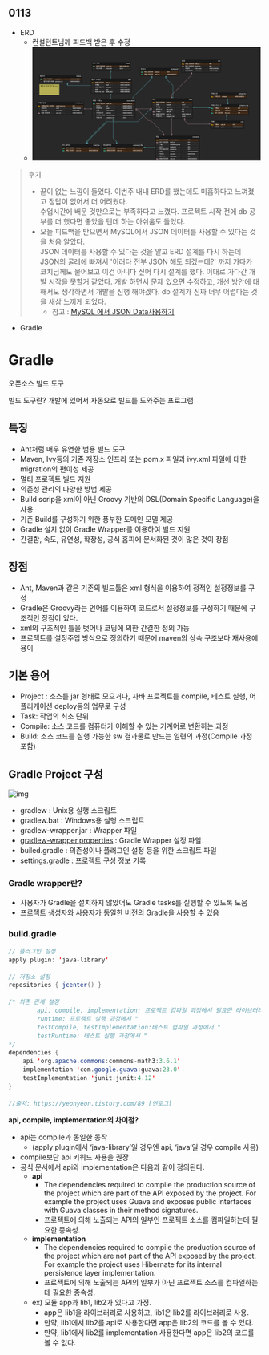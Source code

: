 ## 0113

- ERD 
    - 컨설턴트님께 피드백 받은 후 수정
    - ![img](assets/ERD.png)
> 후기
> - 끝이 없는 느낌이 들었다. 이번주 내내 ERD를 했는데도 미흡하다고 느껴졌고 정답이 없어서 더 어려웠다. <br/>
> 수업시간에 배운 것만으로는 부족하다고 느꼈다. 프로젝트 시작 전에 db 공부를 더 했다면 좋았을 텐데 하는 아쉬움도 들었다. <br/>
> - 오늘 피드백을 받으면서 MySQL에서 JSON 데이터를 사용할 수 있다는 것을 처음 알았다. <br/>
>   JSON 데이터를 사용할 수 있다는 것을 알고 ERD 설계를 다시 하는데 JSON의 굴레에 빠져서 '이러다 전부 JSON 해도 되겠는데?' 까지 가다가 
>   코치님께도 물어보고 이건 아니다 싶어 다시 설계를 했다. 이대로 가다간 개발 시작을 못할거 같았다.
>   개발 하면서 문제 있으면 수정하고, 개선 방안에 대해서도 생각하면서 개발을 진행 해야겠다. db 설계가 진짜 너무 어렵다는 것을 새삼 느끼게 되었다.
>   - 참고 : [MySQL 에서 JSON Data사용하기](https://www.lesstif.com/dbms/mysql-json-data-54952420.html#MySQL%EC%97%90%EC%84%9CJSONData%EC%82%AC%EC%9A%A9%ED%95%98%EA%B8%B0-JSON%EB%8D%B0%EC%9D%B4%ED%83%80%EC%9E%85%EB%A0%A5)

- Gradle

# Gradle

오픈소스 빌드 도구

빌드 도구란?  개발에 있어서 자동으로 빌드를 도와주는 프로그램

## 특징

- Ant처럼 매우 유연한 범용 빌드 도구
- Maven, Ivy등의 기존 저장소 인프라 또는 pom.x 파일과 ivy.xml 파일에 대한 migration의 편이성 제공
- 멀티 프로젝트 빌드 지원
- 의존성 관리의 다양한 방법 제공
- Build scrip을 xml이 아닌 Groovy 기반의 DSL(Domain Specific Language)을 사용
- 기존 Build를 구성하기 위한 풍부한 도메인 모델 제공
- Gradle 설치 없이 Gradle Wrapper를 이용하여 빌드 지원
- 간결함, 속도, 유연성, 확장성, 공식 홈피에 문서화된 것이 많은 것이 장점

## 장점

- Ant, Maven과 같은 기존의 빌드툴은 xml 형식을 이용하여 정적인 설정정보를 구성
- Gradle은 Groovy라는 언어를 이용하여 코드로서 설정정보를 구성하기 때문에 구조적인 장점이 있다.
- xml의 구조적인 틀을 벗어나 코딩에 의한 간결한 정의 가능
- 프로젝트를 설정주입 방식으로 정의하기 때문에 maven의 상속 구조보다 재사용에 용이

## 기본 용어

- Project : 소스를 jar 형태로 모으거나, 자바 프로젝트를 compile, 테스트 실행, 어플리케이션 deploy등의 업무로 구성
- Task: 작업의 최소 단위
- Compile: 소스 코드를 컴퓨터가 이해할 수 있는 기계어로 변환하는 과정
- Build: 소스 코드를 실행 가능한 sw 결과물로 만드는 일련의 과정(Compile 과정 포함)

## Gradle Project 구성

![img](https://img1.daumcdn.net/thumb/R1280x0/?scode=mtistory2&fname=https%3A%2F%2Fblog.kakaocdn.net%2Fdn%2FmDs8h%2Fbtq2KxuefHo%2FLtplmPqooipiK490yLuMo0%2Fimg.png)

- gradlew : Unix용 실행 스크립트
- gradlew.bat : Windows용 실행 스크립트
- gradlew-wrapper.jar : Wrapper 파일
- [gradlew-wrapper.properties](http://gradlew-wrapper.properties) : Gradle Wrapper 설정 파일
- builed.gradle : 의존성이나 플러그인 설정 등을 위한 스크립트 파일
- settings.gradle : 프로젝트 구성 정보 기록

### Gradle wrapper란?

- 사용자가 Gradle을 설치하지 않았어도 Gradle tasks를 실행할 수 있도록 도움
- 프로젝트 생성자와 사용자가 동일한 버전의 Gradle을 사용할 수 있음

### build.gradle

```java
// 플러그인 설정 
apply plugin: 'java-library' 

// 저장소 설정 
repositories { jcenter() } 

/* 의존 관계 설정 
		api, compile, implementation: 프로젝트 컴파일 과정에서 필요한 라이브러리 
		runtime: 프로젝트 실행 과정에서 " 
		testCompile, testImplementation:테스트 컴파일 과정에서 " 
		testRuntime: 테스트 실행 과정에서 " 
*/ 
dependencies { 
	api 'org.apache.commons:commons-math3:3.6.1' 
	implementation 'com.google.guava:guava:23.0' 
	testImplementation 'junit:junit:4.12' 
}

//출처: https://yeonyeon.tistory.com/89 [연로그]
```

**api, compile, implementation의 차이점?**

- api는 compile과 동일한 동작
    - (apply plugin에서 ‘java-library’일 경우엔 api, ‘java’일 경우 compile 사용)
- compile보단 api 키워드 사용을 권장
- 공식 문서에서 api와 implementation은 다음과 같이 정의된다.
    - **api**
        - The dependencies required to compile the production source of the project which are part of the API exposed by the project. For example the project uses Guava and exposes public interfaces with Guava classes in their method signatures.
        - 프로젝트에 의해 노출되는 API의 일부인 프로젝트 소스를 컴파일하는데 필요한 종속성.
    - **implementation**
        - The dependencies required to compile the production source of the project which are not part of the API exposed by the project. For example the project uses Hibernate for its internal persistence layer implementation.
        - 프로젝트에 의해 노출되는 API의 일부가 아닌 프로젝트 소스를 컴파일하는데 필요한 종속성.
    - ex) 모듈 app과 lib1, lib2가 있다고 가정.
        - app은 lib1을 라이브러리로 사용하고, lib1은 lib2를 라이브러리로 사용.
        - 만약, lib1에서 lib2를 api로 사용한다면 app은 lib2의 코드를 볼 수 있다.
        - 만약, lib1에서 lib2를 implementation 사용한다면 app은 lib2의 코드를 볼 수 없다.
        

